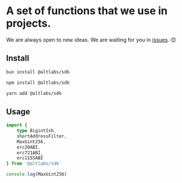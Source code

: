 # A set of functions that we use in projects.
We are always open to new ideas. We are waiting for you in [issues](https://github.com/altlabs-dev/sdk/issues). 😊

## Install

```sh
bun install @altlabs/sdk
```

```sh
npm install @altlabs/sdk
```

```sh
yarn add @altlabs/sdk
```

## Usage
```ts
import {
    type BigintIsh,
    shortAddressFilter,
    MaxUint256,
    erc20ABI,
    erc721ABI,
    erc1155ABI
} from '@altlabs/sdk'

console.log(MaxUint256)
```
